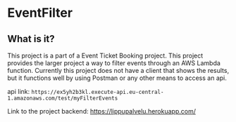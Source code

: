 # EventFilter

## What is it?

This project is a part of a Event Ticket Booking project.
This project provides the larger project a way to filter events through an AWS Lambda function.
Currently this project does not have a client that shows the results, but it functions well by using Postman or any other means to access an api.

api link: `https://ex5yh2b3kl.execute-api.eu-central-1.amazonaws.com/test/myFilterEvents`

Link to the project backend: https://lippupalvelu.herokuapp.com/


